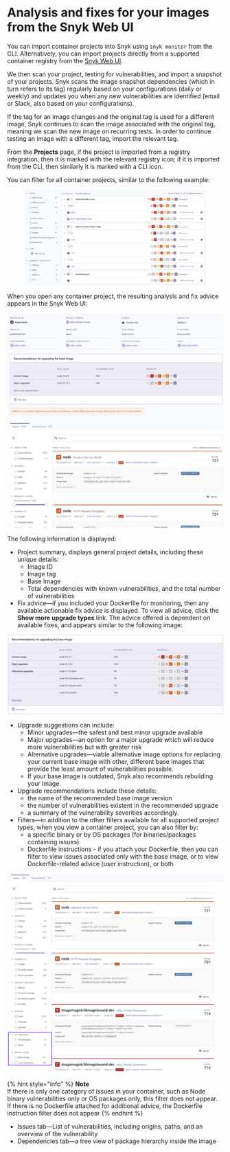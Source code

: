 # Analysis and fixes for your images from the Snyk Web UI

You can import container projects into Snyk using `snyk monitor` from the CLI. Alternatively, you can import projects directly from a supported container registry from the [Snyk Web UI](../../../snyk-web-ui/).

We then scan your project, testing for vulnerabilities, and import a snapshot of your projects. Snyk scans the image snapshot dependencies (which in turn refers to its tag) regularly based on your configurations (daily or weekly) and updates you when any new vulnerabilities are identified (email or Slack, also based on your configurations).

If the tag for an image changes and the original tag is used for a different image, Snyk continues to scan the image associated with the original tag, meaning we scan the new image on recurring tests. In order to continue testing an image with a different tag, import the relevant tag.

From the **Projects** page, if the project is imported from a registry integration, then it is marked with the relevant registry icon; if it is imported from the CLI, then similarly it is marked with a CLI icon.

You can filter for all container projects, similar to the following example:

<figure><img src="../../../.gitbook/assets/Analysis of container.png" alt="Screenshot of a Container project in the Snyk UI"><figcaption></figcaption></figure>

When you open any container project, the resulting analysis and fix advice appears in the Snyk Web UI:

![](<../../../.gitbook/assets/image (248).png>)

The following information is displayed:

* Project summary, displays general project details, including these unique details:
  * Image ID
  * Image tag
  * Base Image
  * Total dependencies with known vulnerabilities, and the total number of vulnerabilities
* Fix advice—if you included your Dockerfile for monitoring, then any available actionable fix advice is displayed. To view all advice, click the **Show more upgrade types** link. The advice offered is dependent on available fixes, and appears similar to the following image:

![](<../../../.gitbook/assets/image (115) (1) (2) (1) (1) (1) (1) (1) (1) (1) (1) (1) (1) (1) (1) (1) (1) (1) (1) (1) (1) (2).png>)

* Upgrade suggestions can include:
  * Minor upgrades—the safest and best minor upgrade available
  * Major upgrades—an option for a major upgrade which will reduce more vulnerabilities but with greater risk
  * Alternative upgrades—viable alternative image options for replacing your current base image with other, different base images that provide the least amount of vulnerabilities possible.
  * If your base image is outdated, Snyk also recommends rebuilding your image.
* Upgrade recommendations include these details:
  * the name of the recommended base image version
  * the number of vulnerabilities existent in the recommended upgrade
  * a summary of the vulnerability severities accordingly.
* Filters—in addition to the other filters available for all supported project types, when you view a container project, you can also filter by:
  * a specific binary or by OS packages (for binaries/packages containing issues)
  * Dockerfile instructions - if you attach your Dockerfile, then you can filter to view issues associated only with the base image, or to view Dockerfile-related advice (user instruction), or both

![](<../../../.gitbook/assets/image (195).png>)

{% hint style="info" %}
**Note**\
If there is only one category of issues in your container, such as Node binary vulnerabilities only or OS packages only, this filter does not appear.\
If there is no Dockerfile attached for additional advice, the Dockerfile instruction filter does not appear
{% endhint %}

* Issues tab—List of vulnerabilities, including origins, paths, and an overview of the vulnerability
* Dependencies tab—a tree view of package hierarchy inside the image
